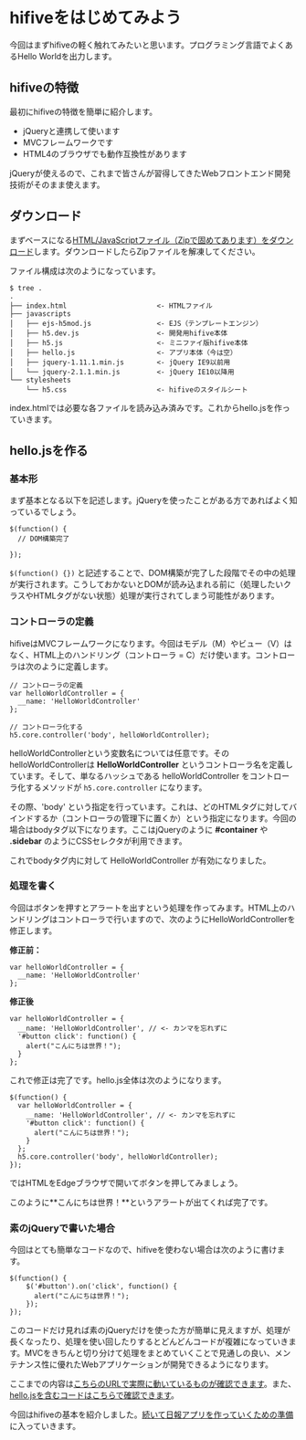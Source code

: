 # hifiveをはじめてみよう

今回はまずhifiveの軽く触れてみたいと思います。プログラミング言語でよくあるHello Worldを出力します。

## hifiveの特徴

最初にhifiveの特徴を簡単に紹介します。

-  jQueryと連携して使います
- MVCフレームワークです
- HTML4のブラウザでも動作互換性があります

jQueryが使えるので、これまで皆さんが習得してきたWebフロントエンド開発技術がそのまま使えます。

## ダウンロード

まずベースになる[HTML/JavaScriptファイル（Zipで固めてあります）をダウンロード](https://github.com/hifivemania/hifive-handson/raw/master/1.zip)します。ダウンロードしたらZipファイルを解凍してください。

ファイル構成は次のようになっています。

```
$ tree .
.
├── index.html                      <- HTMLファイル
├── javascripts
│   ├── ejs-h5mod.js                <- EJS（テンプレートエンジン） 
│   ├── h5.dev.js                   <- 開発用hifive本体
│   ├── h5.js                       <- ミニファイ版hifive本体
│   ├── hello.js                    <- アプリ本体（今は空） 
│   ├── jquery-1.11.1.min.js        <- jQuery IE9以前用
│   └── jquery-2.1.1.min.js         <- jQuery IE10以降用
└── stylesheets
    └── h5.css                      <- hifiveのスタイルシート
```

index.htmlでは必要な各ファイルを読み込み済みです。これからhello.jsを作っていきます。

## hello.jsを作る

### 基本形

まず基本となる以下を記述します。jQueryを使ったことがある方であればよく知っているでしょう。

```
$(function() {
  // DOM構築完了
  
});
```

`$(function() {})` と記述することで、DOM構築が完了した段階でその中の処理が実行されます。こうしておかないとDOMが読み込まれる前に（処理したいクラスやHTMLタグがない状態）処理が実行されてしまう可能性があります。

### コントローラの定義

hifiveはMVCフレームワークになります。今回はモデル（M）やビュー（V）はなく、HTML上のハンドリング（コントローラ = C）だけ使います。コントローラは次のように定義します。

```
// コントローラの定義
var helloWorldController = {
  __name: 'HelloWorldController'
};

// コントローラ化する
h5.core.controller('body', helloWorldController);
```

helloWorldControllerという変数名については任意です。そのhelloWorldControllerは **HelloWorldController** というコントローラ名を定義しています。そして、単なるハッシュである helloWorldController をコントローラ化するメソッドが `h5.core.controller` になります。

その際、'body' という指定を行っています。これは、どのHTMLタグに対してバインドするか（コントローラの管理下に置くか）という指定になります。今回の場合はbodyタグ以下になります。ここはjQueryのように **#container** や **.sidebar** のようにCSSセレクタが利用できます。

これでbodyタグ内に対して HelloWorldController が有効になりました。

### 処理を書く

今回はボタンを押すとアラートを出すという処理を作ってみます。HTML上のハンドリングはコントローラで行いますので、次のようにHelloWorldControllerを修正します。

**修正前：**

```
var helloWorldController = {
  __name: 'HelloWorldController'
};
```

**修正後**

```
var helloWorldController = {
  __name: 'HelloWorldController', // <- カンマを忘れずに
  '#button click': function() {
    alert("こんにちは世界！");
  }
};
```

これで修正は完了です。hello.js全体は次のようになります。

```
$(function() {
  var helloWorldController = {
    __name: 'HelloWorldController', // <- カンマを忘れずに
    '#button click': function() {
      alert("こんにちは世界！");
    }
  };
  h5.core.controller('body', helloWorldController);  
});
```

ではHTMLをEdgeブラウザで開いてボタンを押してみましょう。

このように**こんにちは世界！**というアラートが出てくれば完了です。

### 素のjQueryで書いた場合

今回はとても簡単なコードなので、hifiveを使わない場合は次のように書けます。

```
$(function() {
    $('#button').on('click', function() {
      alert("こんにちは世界！");
    });
});
```

このコードだけ見れば素のjQueryだけを使った方が簡単に見えますが、処理が長くなったり、処理を使い回したりするとどんどんコードが複雑になっていきます。MVCをきちんと切り分けて処理をまとめていくことで見通しの良い、メンテナンス性に優れたWebアプリケーションが開発できるようになります。

ここまでの内容は[こちらのURLで実際に動いているものが確認できます](https://hifivemania.github.io/hifive-handson/1/)。また、[hello.jsを含むコードはこちらで確認できます](https://github.com/hifivemania/hifive-handson/tree/master/1)。

今回はhifiveの基本を紹介しました。[続いて日報アプリを作っていくための準備](./2.md)に入っていきます。

